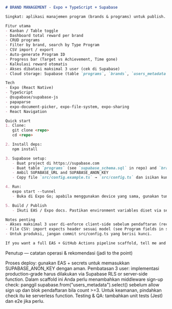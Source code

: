 ```markdown
# BRAND MANAGEMENT - Expo + TypeScript + Supabase

Singkat: aplikasi manajemen program (brands & programs) untuk publish. Expo + Supabase backend.

Fitur utama
- Kanban / Table toggle
- Dashboard total reward per brand
- CRUD programs
- Filter by brand, search by Type Program
- CSV import / export
- Auto-generate Program ID
- Progress bar (Target vs Achievement, Time gone)
- Kalkulasi reward otomatis
- Akses dibatasi maksimal 3 user (cek di Supabase)
- Cloud storage: Supabase (table `programs`, `brands`, `users_metadata`)

Tech
- Expo (React Native)
- TypeScript
- @supabase/supabase-js
- papaparse
- expo-document-picker, expo-file-system, expo-sharing
- React Navigation

Quick start
1. Clone:
   git clone <repo>
   cd <repo>

2. Install deps:
   npm install

3. Supabase setup:
   - Buat project di https://supabase.com
   - Buat table `programs` (see `supabase_schema.sql` in repo) and `brands` (or let app seed default brands).
   - Ambil SUPABASE_URL and SUPABASE_ANON_KEY
   - Copy file `src/config.example.ts` → `src/config.ts` dan isikan kunci Supabase.

4. Run:
   expo start --tunnel
   - Buka di Expo Go; apabila menggunakan device yang sama, gunakan tunnel URL manual.

5. Build / Publish
   - Ikuti EAS / Expo docs. Pastikan environment variables diset via secrets (EAS).

Notes penting
- Akses maksimal 3 user di-enforce client-side sebelum pendaftaran (recommended: tambahkan server-side policy di Supabase untuk produksi).
- File CSV: import expects header sesuai model (see Program fields in src/types.ts).
- Untuk produksi, jangan commit src/config.ts yang berisi kunci.

If you want a full EAS + GitHub Actions pipeline scaffold, tell me and I’ll add GitHub workflow and eas.json.

```

Penutup — catatan operasi & rekomendasi (jadi to the point)

Proses deploy: gunakan EAS + secrets untuk memasukkan SUPABASE_ANON_KEY dengan aman.
Pembatasan 3 user: implementasi production-grade harus dilakukan via Supabase RLS or server-side function. Dalam scaffold ini Anda perlu menambahkan middleware sign-up check: panggil supabase.from("users_metadata").select() sebelum allow sign up dan blok pendaftaran bila count >=3. Untuk keamanan, pindahkan check itu ke serverless function.
Testing & QA: tambahkan unit tests (Jest) dan e2e jika perlu.
